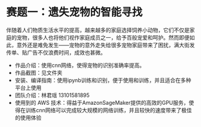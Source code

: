 # 赛题一：遗失宠物的智能寻找

伴随着人们物质生活水平的提高，越来越多的家庭选择饲养小动物，它们不仅是家庭的宠物，很多人也将他们视作家庭成员之一，给予百般宠爱和呵护。然而即便如此，意外还是难免发生——宠物的意外走失给很多宠物家庭带来了困扰，满大街发传单、贴广告不仅浪费时间，成效也甚微。

- 作品介绍：使用cnn网络，使得宠物的识别准确率提高。
- 作品截图：见文件夹
- 安装、编译指南：使用ipynb训练和识别，便于使用和训练，并且适合在多种平台上使用
- 团队介绍：林君瑶 13101581895
- 使用到的 AWS 技术：得益于AmazonSageMaker提供的高效的GPU服务，使得在训练cnn网络可以完成较大规模的网络训练，并且较快的速度带来了极佳的使用体验


